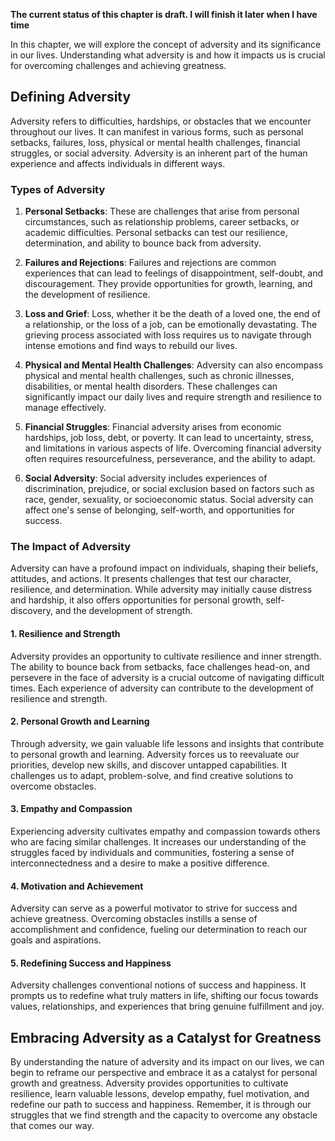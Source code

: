 **The current status of this chapter is draft. I will finish it later when I have time**

In this chapter, we will explore the concept of adversity and its significance in our lives. Understanding what adversity is and how it impacts us is crucial for overcoming challenges and achieving greatness.

Defining Adversity
------------------

Adversity refers to difficulties, hardships, or obstacles that we encounter throughout our lives. It can manifest in various forms, such as personal setbacks, failures, loss, physical or mental health challenges, financial struggles, or social adversity. Adversity is an inherent part of the human experience and affects individuals in different ways.

### **Types of Adversity**

1. **Personal Setbacks**: These are challenges that arise from personal circumstances, such as relationship problems, career setbacks, or academic difficulties. Personal setbacks can test our resilience, determination, and ability to bounce back from adversity.

2. **Failures and Rejections**: Failures and rejections are common experiences that can lead to feelings of disappointment, self-doubt, and discouragement. They provide opportunities for growth, learning, and the development of resilience.

3. **Loss and Grief**: Loss, whether it be the death of a loved one, the end of a relationship, or the loss of a job, can be emotionally devastating. The grieving process associated with loss requires us to navigate through intense emotions and find ways to rebuild our lives.

4. **Physical and Mental Health Challenges**: Adversity can also encompass physical and mental health challenges, such as chronic illnesses, disabilities, or mental health disorders. These challenges can significantly impact our daily lives and require strength and resilience to manage effectively.

5. **Financial Struggles**: Financial adversity arises from economic hardships, job loss, debt, or poverty. It can lead to uncertainty, stress, and limitations in various aspects of life. Overcoming financial adversity often requires resourcefulness, perseverance, and the ability to adapt.

6. **Social Adversity**: Social adversity includes experiences of discrimination, prejudice, or social exclusion based on factors such as race, gender, sexuality, or socioeconomic status. Social adversity can affect one's sense of belonging, self-worth, and opportunities for success.

### **The Impact of Adversity**

Adversity can have a profound impact on individuals, shaping their beliefs, attitudes, and actions. It presents challenges that test our character, resilience, and determination. While adversity may initially cause distress and hardship, it also offers opportunities for personal growth, self-discovery, and the development of strength.

#### **1. Resilience and Strength**

Adversity provides an opportunity to cultivate resilience and inner strength. The ability to bounce back from setbacks, face challenges head-on, and persevere in the face of adversity is a crucial outcome of navigating difficult times. Each experience of adversity can contribute to the development of resilience and strength.

#### **2. Personal Growth and Learning**

Through adversity, we gain valuable life lessons and insights that contribute to personal growth and learning. Adversity forces us to reevaluate our priorities, develop new skills, and discover untapped capabilities. It challenges us to adapt, problem-solve, and find creative solutions to overcome obstacles.

#### **3. Empathy and Compassion**

Experiencing adversity cultivates empathy and compassion towards others who are facing similar challenges. It increases our understanding of the struggles faced by individuals and communities, fostering a sense of interconnectedness and a desire to make a positive difference.

#### **4. Motivation and Achievement**

Adversity can serve as a powerful motivator to strive for success and achieve greatness. Overcoming obstacles instills a sense of accomplishment and confidence, fueling our determination to reach our goals and aspirations.

#### **5. Redefining Success and Happiness**

Adversity challenges conventional notions of success and happiness. It prompts us to redefine what truly matters in life, shifting our focus towards values, relationships, and experiences that bring genuine fulfillment and joy.

Embracing Adversity as a Catalyst for Greatness
-----------------------------------------------

By understanding the nature of adversity and its impact on our lives, we can begin to reframe our perspective and embrace it as a catalyst for personal growth and greatness. Adversity provides opportunities to cultivate resilience, learn valuable lessons, develop empathy, fuel motivation, and redefine our path to success and happiness. Remember, it is through our struggles that we find strength and the capacity to overcome any obstacle that comes our way.
